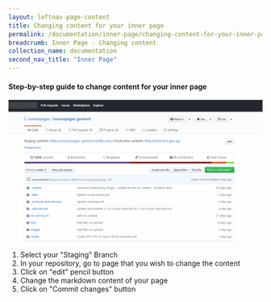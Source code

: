 ```yaml
---
layout: leftnav-page-content
title: Changing content for your inner page
permalink: /documentation/inner-page/changing-content-for-your-inner-page/
breadcrumb: Inner Page - Changing content
collection_name: documentation
second_nav_title: "Inner Page"
---
```

#### **Step-by-step guide to change content for your inner page**
![Change content for your webpage](/images/resources/changing-content-for-your-webpage.gif)
1. Select your "Staging" Branch
2. In your repository, go to page that you wish to change the content
3. Click on "edit" pencil button
4. Change the markdown content of your page
5. Click on "Commit changes" button
